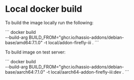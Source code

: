 # Local docker build

To build the image locally run the following:

´´´
docker build \
  --build-arg BUILD_FROM="ghcr.io/hassio-addons/debian-base/amd64:7.1.0" -t local/addon-firefly-iii .
´´´

To build image on test server:

´´´
docker build \
  --build-arg BUILD_FROM="ghcr.io/hassio-addons/debian-base/aarch64:7.1.0" -t local/aarch64-addon-firefly-iii:dev .
´´´
